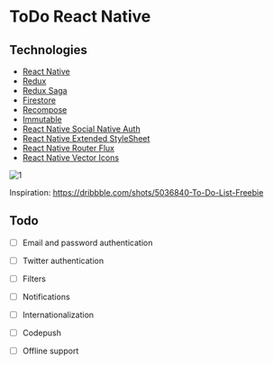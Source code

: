 # ToDo React Native

## Technologies

 - [React Native](https://facebook.github.io/react-native/)
 - [Redux](https://redux.js.org/)
 - [Redux Saga](https://redux-saga.js.org)
 - [Firestore](https://rnfirebase.io/docs/v5.x.x/firestore)
 - [Recompose](https://github.com/acdlite/recompose)
 - [Immutable](https://facebook.github.io/immutable-js/)
 - [React Native Social Native Auth](https://rnfirebase.io/docs/v5.x.x/auth/social-auth)
 - [React Native Extended StyleSheet](https://github.com/vitalets/react-native-extended-stylesheet)
 - [React Native Router Flux](https://github.com/aksonov/react-native-router-flux)
 - [React Native Vector Icons](https://github.com/oblador/react-native-vector-icons)

![1](https://raw.githubusercontent.com/arleyhr/todo-list-react-native-redux/master/resources/screens.png)


Inspiration: https://dribbble.com/shots/5036840-To-Do-List-Freebie

## Todo

 - [ ] Email and password authentication
 - [ ] Twitter authentication
 - [ ] Filters
 - [ ] Notifications
 - [ ] Internationalization
 - [ ] Codepush
 - [ ] Offline support
 
